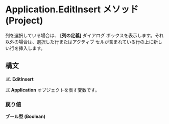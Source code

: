 
# Application.EditInsert メソッド (Project)

列を選択している場合は、 **[列の定義]** ダイアログ ボックスを表示します。それ以外の場合は、選択した行またはアクティブ セルが含まれている行の上に新しい行を挿入します。


## 構文

 _式_. **EditInsert**

 _式_ **Application** オブジェクトを表す変数です。


### 戻り値

 **ブール型 (Boolean)**

